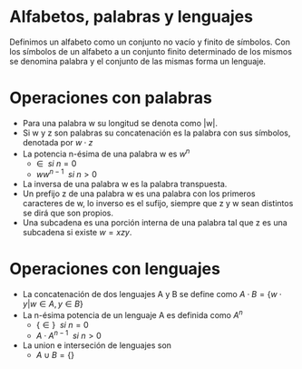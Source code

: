 # Alfabetos, palabras y lenguajes
Definimos un alfabeto como un conjunto no vacío y finito de símbolos. Con los símbolos de un alfabeto a un conjunto finito determinado de los mismos se denomina palabra y el conjunto de las mismas forma un lenguaje.
# Operaciones con palabras
- Para una palabra w su longitud se denota como |w|.
- Si w y z son palabras su concatenación es la palabra con sus símbolos, denotada por $w\cdot z$
- La potencia n-ésima de una palabra w es $w^{n}$
	- $\in\ \ si\ n=0$
	- $ww^{n-1}\ \ si\ n>0$
- La inversa de una palabra w es la palabra transpuesta.
- Un prefijo z de una palabra w es una palabra con los primeros caracteres de w, lo inverso es el sufijo, siempre que z y w sean distintos se dirá que son propios.
- Una subcadena es una porción interna de una palabra tal que z es una subcadena si existe $w=xzy$.

# Operaciones con lenguajes
- La concatenación de dos lenguajes A y B se define como $A\cdot B=\{w\cdot y|w\in A, y\in B\}$
- La n-ésima potencia de un lenguaje A es definida como $A^{n}$
	- $\{\in\}\ \ si \ n=0$
	- $A\cdot A^{n-1}\ \ si \ n>0$
- La union e interseción de lenguajes son
	- $A\cup B=\{\}$